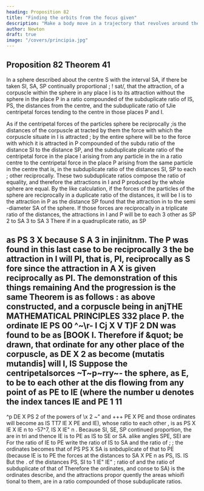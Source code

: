 ```yaml
---
heading: Proposition 82
title: "Finding the orbits from the focus given"
description: "Make a body move in a trajectory that revolves around the center of force in the same way as another body in the same trajectory at rest"
author: Newton
draft: true
image: "/covers/principia.jpg"
---
```




## Proposition 82 Theorem 41

In a sphere described about the centre S with the interval SA, if there be
taken SI, SA, SP continually proportional ; ! sat/, that the attraction,
of a corpuscle within the sphere in any place I is to its attraction without
the sphere in the place P in a ratio compounded of the subduplicate
ratio of IS, PS, the distances from the centre, and the subduplicate
ratio of tJie centripetal forces tending to the centre in those places P and I.

As if the centripetal forces of the particles
sphere be reciprocally
;is the distances of the
corpuscle at
tracted by them
the force with which
the corpuscle situate in I is attracted
;
by the entire sphere will be to the
force
with which
it is
attracted in
P
compounded of the subdu
ratio
of the distance SI to the distance SP, and the subduplicate
plicate
ratio of the centripetal force in the place I
arising from any particle in the
in a ratio
centre to the centripetal force in the place P arising from the same particle in
the centre that is, in the subduplicate ratio of the distances SI, SP to each
;
other reciprocally.
These two subduplicate ratios compose the ratio of
equality, and therefore the attractions in I and P produced by the whole
sphere are equal.
By the like calculation, if the forces of the particles of
the sphere are reciprocally in a duplicate ratio of the distances, it will be
I is to the attraction in P as the distance SP
found that the attraction in
to the
semi -diameter
SA
of the sphere.
If those forces are reciprocally in
a triplicate ratio of the distances, the attractions in I and P will be to each
3
other as SP 2 to SA 3
to SA 3
There
if in a quadruplicate ratio, as SP

as
PS 3 X
because
S A 3
in injinitnm.
The
P
was found in
this last case to be reciprocally
3
the
be
attraction in I will
PI, that is,
PI,
reciprocally as S
fore since the attraction in
A X
is
given reciprocally as PI.
The demonstration of this
things remaining
And
the progression is the same
Theorem is as follows
:
as above constructed, and a corpuscle being in anjTHE MATHEMATICAL PRINCIPLES
332
place P. the ordinate
IE
PS
00
^~\r-
I Cj X V
T)F 2
DN
was found
to be as
[BOOK I.
Therefore if
\&quot;
be drawn, that ordinate for any other place of the corpuscle, as
DE X
2
as
become (mutatis mutandis]
will
I,
IS
Suppose the centripetalsorces
~T~p~rry~-
the sphere, as E, to be to each other at the dis
flowing from any point of
as PE to IE (where the number u denotes the index
tances IE and
PE
1
11
-
^p
DE X PS
2
of the powers of
\x
2
~&quot;
and
+++
PE X PE
and those ordinates will become as
IS
TT7
IE X
PE and IE),
whose ratio to each other
,
is
as
PS X IE X IE n
to
-57^7,
IS
X
IE&quot;
n
.
Because SI, SE,
SP
continued proportion, the
are in
tri
and thence IE is to PE as IS to SE or SA.
alike
angles SPE, SEI are
For the ratio of IE to PE write the ratio of IS to SA and the ratio of
;
;
the ordinates becomes that of
PS
PS X
SA is snbduplicate of that
to PE (because IE is to PE
the forces at the distances
to
SA X PE
n
as
PS, IS.
IS
But the
.
of the distances PS, SI
to
1
IE&quot;
IE&quot;
;
ratio of
and the ratio of
subduplicate of that of
Therefore the ordinates, and conse
to
SA)
is
the ordinates describe, and the attractions propor
quently the areas whioifi
tional to them, are in a ratio compounded of those subduplicate ratios.
